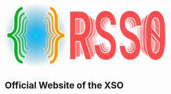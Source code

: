 ![Logo](https://raw.githubusercontent.com/xsojs/com/main/assets/logo.svg)

# Official Website of the XSO


